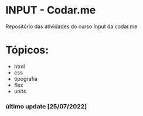 # INPUT - Codar.me

Repositório das atividades do curso Input da codar.me

# Tópicos: 
- html
- css
- tipografia
- flex
- units

### último update [25/07/2022]